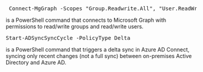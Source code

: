 <pre lang="markdown"> Connect-MgGraph -Scopes "Group.Readwrite.All", "User.ReadWrite.All" </pre> is a PowerShell command that connects to Microsoft Graph with permissions to read/write groups and read/write users.
<pre lang="markdown">Start-ADSyncSyncCycle -PolicyType Delta</pre> is a PowerShell command that triggers a delta sync in Azure AD Connect, syncing only recent changes (not a full sync) between on-premises Active Directory and Azure AD.
